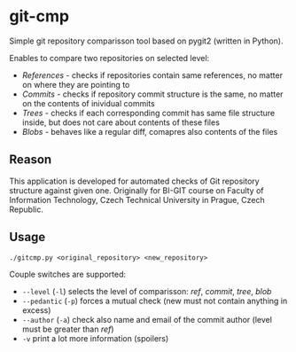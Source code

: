 # git-cmp
Simple git repository comparisson tool based on pygit2 (written in Python).

Enables to compare two repositories on selected level:
 - *References* - checks if repositories contain same references, no matter on where they are pointing to
 - *Commits* - checks if repository commit structure is the same, no matter on the contents of inividual commits
 - *Trees* - checks if each corresponding commit has same file structure inside, but does not care about contents of these files
 - *Blobs* - behaves like a regular diff, comapres also contents of the files
 
## Reason
This application is developed for automated checks of Git repository structure against given one. Originally for BI-GIT course on Faculty of Information Technology, Czech Technical University in Prague, Czech Republic.

## Usage
```
./gitcmp.py <original_repository> <new_repository>
```

Couple switches are supported:
 - `--level` (`-l`) selects the level of comparisson: *ref*, *commit*, *tree*, *blob*
 - `--pedantic` (`-p`) forces a mutual check (new must not contain anything in excess)
 - `--author` (`-a`) check also name and email of the commit author (level must be greater than *ref*)
 - `-v` print a lot more information (spoilers)
